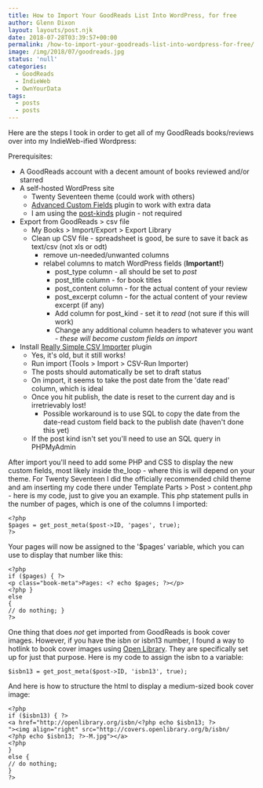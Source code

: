 ```yaml
---
title: How to Import Your GoodReads List Into WordPress, for free
author: Glenn Dixon
layout: layouts/post.njk
date: 2018-07-28T03:39:57+00:00
permalink: /how-to-import-your-goodreads-list-into-wordpress-for-free/
image: /img/2018/07/goodreads.jpg
status: 'null'
categories:
  - GoodReads
  - IndieWeb
  - OwnYourData
tags:
  - posts
  - posts
---
```

Here are the steps I took in order to get all of my GoodReads books/reviews over into my IndieWeb-ified Wordpress:

<!-- excerpt -->
Prerequisites:

  * A GoodReads account with a decent amount of books reviewed and/or starred 
  * A self-hosted WordPress site 
      * Twenty Seventeen theme (could work with others)
      * [Advanced Custom Fields][1] plugin to work with extra data
      * I am using the [post-kinds][2] plugin - not required
  * Export from GoodReads > csv file 
      * My Books > Import/Export > Export Library 
      * Clean up CSV file - spreadsheet is good, be sure to save it back as text/csv (not xls or odt) 
          * remove un-needed/unwanted columns 
          * relabel columns to match WordPress fields (**Important!**) 
              * post_type column - all should be set to _post_ 
              * post_title column - for book titles 
              * post_content column - for the actual content of your review 
              * post_excerpt column - for the actual content of your review excerpt (if any) 
              * Add column for post_kind - set it to _read_ (not sure if this will work) 
              * Change any additional column headers to whatever you want - _these will become custom fields on import_ 
  * Install [Really Simple CSV Importer][3] plugin 
      * Yes, it's old, but it still works! 
      * Run import (Tools > Import > CSV-Run Importer) 
      * The posts should automatically be set to draft status
      * On import, it seems to take the post date from the 'date read' column, which is ideal 
      * Once you hit publish, the date is reset to the current day and is irretrievably lost! 
          * Possible workaround is to use SQL to copy the date from the date-read custom field back to the publish date (haven't done this yet) 
      * If the post kind isn't set you'll need to use an SQL query in PHPMyAdmin

After import you'll need to add some PHP and CSS to display the new custom fields, most likely inside the_loop - where this is will depend on your theme. For Twenty Seventeen I did the officially recommended child theme and am inserting my code there under Template Parts > Post > content.php - here is my code, just to give you an example. This php statement pulls in the number of pages, which is one of the columns I imported:

    <?php
    $pages = get_post_meta($post->ID, 'pages', true);
    ?>
    

Your pages will now be assigned to the '$pages' variable, which you can use to display that number like this:

    <?php 
    if ($pages) { ?>
    <p class="book-meta">Pages: <? echo $pages; ?></p>
    <?php } 
    else 
    { 
    // do nothing; } 
    ?> 
    

One thing that does _not_ get imported from GoodReads is book cover images. However, if you have the isbn or isbn13 number, I found a way to hotlink to book cover images using [Open Library][4]. They are specifically set up for just that purpose. Here is my code to assign the isbn to a variable:

    $isbn13 = get_post_meta($post->ID, 'isbn13', true);
    

And here is how to structure the html to display a medium-sized book cover image:

    <?php 
    if ($isbn13) { ?>
    <a href="http://openlibrary.org/isbn/<?php echo $isbn13; ?>
    "><img align="right" src="http://covers.openlibrary.org/b/isbn/
    <?php echo $isbn13; ?>-M.jpg"></a>
    <?php
    } 
    else { 
    // do nothing; 
    }
    ?>

 [1]: https://wordpress.org/plugins/advanced-custom-fields/
 [2]: https://wordpress.org/plugins/indieweb-post-kinds/
 [3]: https://www.google.com/url?sa=t&rct=j&q=&esrc=s&source=web&cd=1&cad=rja&uact=8&ved=2ahUKEwjIm9e8rc7cAhVE4qwKHc_6BDcQFjAAegQIAxAC&url=https%3A%2F%2Fwordpress.org%2Fplugins%2Freally-simple-csv-importer%2F&usg=AOvVaw0oJgAp4p5VTMFAzwDJmhhE
 [4]: https://blog.openlibrary.org/2018/05/06/turn-your-website-into-a-library/
